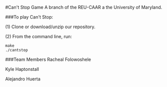 #Can't Stop Game
A branch of the REU-CAAR a the University of Maryland.

###To play Can't Stop:

(1) Clone or download/unzip our repository.

(2) From the command line, run:
```
make
./cantstop
```


###Team Members
Racheal Folowoshele

Kyle Haptonstall

Alejandro Huerta
